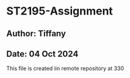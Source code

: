 # ST2195-Assignment

## Author: Tiffany
## Date: 04 Oct 2024

This file is created iin remote repository at 330
